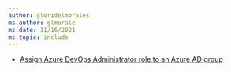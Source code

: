 ```yaml
---
author: gloridelmorales
ms.author: glmorale
ms.date: 11/16/2021
ms.topic: include
---
```


- [Assign Azure DevOps Administrator role to an Azure AD group](#assign-azure-devops-administrator-role-to-an-azure-ad-group)